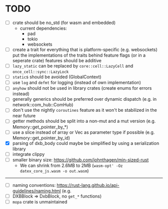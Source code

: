 # TODO

- [ ] crate should be no_std (for wasm and embedded)
  - current dependencies:
    - pad
    - tokio
    - websockets
- [ ] create a trait for everything that is platform-specific (e.g. websockets)
      put the implementations of the traits behind feature flags (or in a
      seperate crate) features should be additive
- [ ] `lazy_static` can be replaced by `core::cell::LazyCell` and
      `once_cell::sync::LazyLock`
- [ ] `static`s should be avoided (GlobalContext)
- [ ] use `log` and `defmt` for logging (instead of own implementation)
- [ ] `anyhow` should not be used in library crates (create enums for errors
      instead)
- [ ] generally generics should be preferred over dynamic dispatch (e.g. in
      network::com_hub::ComHub)
- [ ] don't use the nightly `coroutines` feature as it won't be stabilized in
      the near future
- [ ] getter methods should be split into a non-mut and a mut version (e.g.
      Memory::get_pointer_by_*)
- [ ] use a slice instead of array or Vec as parameter type if possible (e.g.
      Memory::get_pointer_by_id)
- [x] parsing of dxb_body could maybe be simplified by using a serialization
      library
- [ ] integrate clippy
- [ ] smaller binary size: https://github.com/johnthagen/min-sized-rust
  - We can shrink from 2.6MB to 2MB
    (`wasm-opt' -Oz datex_core_js.wasm -o out.wasm`)

---

- [ ] naming conventions: https://rust-lang.github.io/api-guidelines/naming.html
      (e.g.
- [ ] DXBBlock => DxbBlock, no `get_*` functions)
- [ ] `mopa` crate is unmaintained
